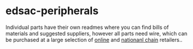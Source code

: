 # edsac-peripherals
Individual parts have their own readmes where you can find bills of materials and suggested suppliers, however all parts need wire, which can be purchased  at a large selection of [online](http://uk.farnell.com/c/cable-wire-cable-assemblies/hook-up-wire-single-conductor?wire-gauge=22awg) and [nationanl chain](https://www.maplin.co.uk/p/maplin-06-mm-solid-copper-core-22-awg-2-amp-bell-wire-10m-black-bl85g) retailers.\.
